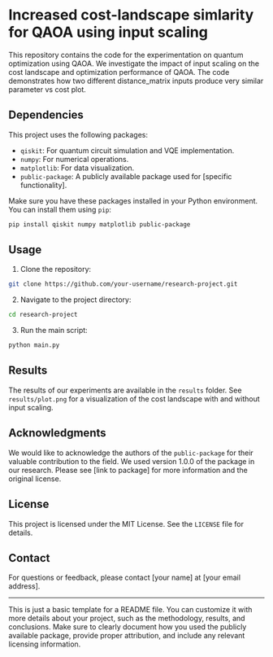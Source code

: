 # Increased cost-landscape simlarity for QAOA using input scaling 

This repository contains the code for the experimentation on quantum optimization using QAOA. We investigate the impact of input scaling on the cost landscape and optimization performance of QAOA. The code demonstrates how two different distance_matrix inputs produce very similar parameter vs cost plot. 

## Dependencies

This project uses the following packages:

- `qiskit`: For quantum circuit simulation and VQE implementation.
- `numpy`: For numerical operations.
- `matplotlib`: For data visualization.
- `public-package`: A publicly available package used for [specific functionality].

Make sure you have these packages installed in your Python environment. You can install them using `pip`:

```bash
pip install qiskit numpy matplotlib public-package
```

## Usage

1. Clone the repository:

```bash
git clone https://github.com/your-username/research-project.git
```

2. Navigate to the project directory:

```bash
cd research-project
```

3. Run the main script:

```bash
python main.py
```

## Results

The results of our experiments are available in the `results` folder. See `results/plot.png` for a visualization of the cost landscape with and without input scaling.

## Acknowledgments

We would like to acknowledge the authors of the `public-package` for their valuable contribution to the field. We used version 1.0.0 of the package in our research. Please see [link to package] for more information and the original license.

## License

This project is licensed under the MIT License. See the `LICENSE` file for details.

## Contact

For questions or feedback, please contact [your name] at [your email address].

---

This is just a basic template for a README file. You can customize it with more details about your project, such as the methodology, results, and conclusions. Make sure to clearly document how you used the publicly available package, provide proper attribution, and include any relevant licensing information.
